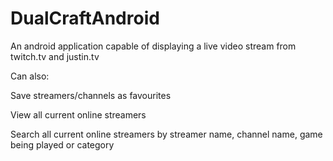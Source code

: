 DualCraftAndroid
================
An android application capable of displaying a live video stream from twitch.tv and justin.tv

Can also:

Save streamers/channels as favourites

View all current online streamers

Search all current online streamers by streamer name, channel name, game being played or category

